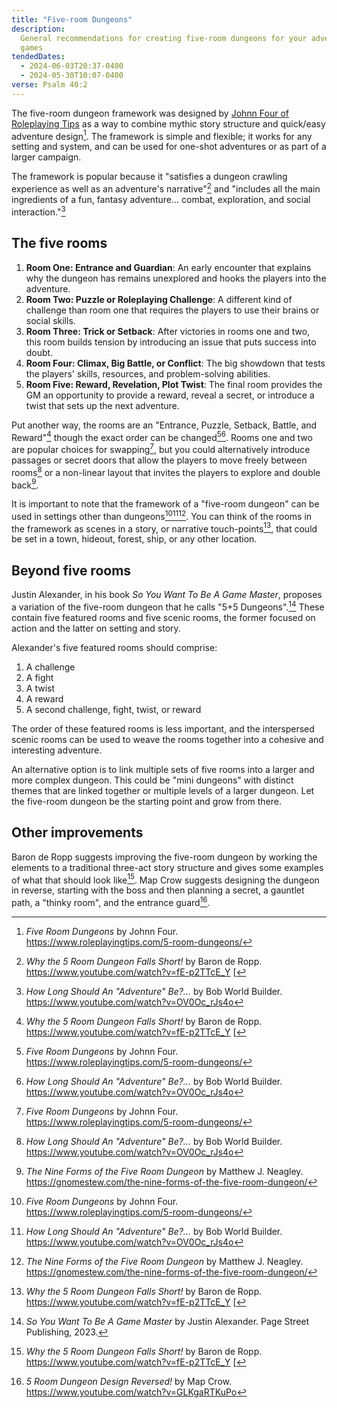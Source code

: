 ```yaml
---
title: "Five-room Dungeons"
description:
  General recommendations for creating five-room dungeons for your adventure
  games
tendedDates:
  - 2024-06-03T20:37-0400
  - 2024-05-30T10:07-0400
verse: Psalm 40:2
---
```


The five-room dungeon framework was designed by
[Johnn Four of Roleplaying Tips](https://www.roleplayingtips.com/author/johnn-four/)
as a way to combine mythic story structure and quick/easy adventure design[^1].
The framework is simple and flexible; it works for any setting and system, and
can be used for one-shot adventures or as part of a larger campaign.

The framework is popular because it "satisfies a dungeon crawling experience as
well as an adventure's narrative"[^3] and "includes all the main ingredients of
a fun, fantasy adventure... combat, exploration, and social interaction."[^2]

## The five rooms

1. **Room One: Entrance and Guardian**: An early encounter that explains why the
   dungeon has remains unexplored and hooks the players into the adventure.
2. **Room Two: Puzzle or Roleplaying Challenge**: A different kind of challenge
   than room one that requires the players to use their brains or social skills.
3. **Room Three: Trick or Setback**: After victories in rooms one and two, this
   room builds tension by introducing an issue that puts success into doubt.
4. **Room Four: Climax, Big Battle, or Conflict**: The big showdown that tests
   the players' skills, resources, and problem-solving abilities.
5. **Room Five: Reward, Revelation, Plot Twist**: The final room provides the GM
   an opportunity to provide a reward, reveal a secret, or introduce a twist
   that sets up the next adventure.

Put another way, the rooms are an "Entrance, Puzzle, Setback, Battle, and
Reward"[^3] though the exact order can be changed[^1][^2]. Rooms one and two are
popular choices for swapping[^1], but you could alternatively introduce passages
or secret doors that allow the players to move freely between rooms[^2] or a
non-linear layout that invites the players to explore and double back[^5].

It is important to note that the framework of a "five-room dungeon" can be used
in settings other than dungeons[^1][^2][^5]. You can think of the rooms in the
framework as scenes in a story, or narrative touch-points[^3], that could be set
in a town, hideout, forest, ship, or any other location.

## Beyond five rooms

Justin Alexander, in his book _So You Want To Be A Game Master_, proposes a
variation of the five-room dungeon that he calls "5+5 Dungeons".[^4] These
contain five featured rooms and five scenic rooms, the former focused on action
and the latter on setting and story.

Alexander's five featured rooms should comprise:

1. A challenge
2. A fight
3. A twist
4. A reward
5. A second challenge, fight, twist, or reward

The order of these featured rooms is less important, and the interspersed scenic
rooms can be used to weave the rooms together into a cohesive and interesting
adventure.

An alternative option is to link multiple sets of five rooms into a larger and
more complex dungeon. This could be "mini dungeons" with distinct themes that
are linked together or multiple levels of a larger dungeon. Let the five-room
dungeon be the starting point and grow from there.

## Other improvements

Baron de Ropp suggests improving the five-room dungeon by working the elements
to a traditional three-act story structure and gives some examples of what that
should look like[^3]. Map Crow suggests designing the dungeon in reverse,
starting with the boss and then planning a secret, a gauntlet path, a "thinky
room", and the entrance guard[^6].

[^1]:
    _Five Room Dungeons_ by Johnn Four.
    https://www.roleplayingtips.com/5-room-dungeons/

[^2]:
    _How Long Should An "Adventure" Be?..._ by Bob World Builder.
    https://www.youtube.com/watch?v=OV0Oc_rJs4o

[^3]:
    _Why the 5 Room Dungeon Falls Short!_ by Baron de Ropp.
    https://www.youtube.com/watch?v=fE-p2TTcE_Y [

[^4]:
    _So You Want To Be A Game Master_ by Justin Alexander. Page Street
    Publishing, 2023.

[^5]:
    _The Nine Forms of the Five Room Dungeon_ by Matthew J. Neagley.
    https://gnomestew.com/the-nine-forms-of-the-five-room-dungeon/

[^6]:
    _5 Room Dungeon Design Reversed!_ by Map Crow.
    https://www.youtube.com/watch?v=GLKgaRTKuPo
